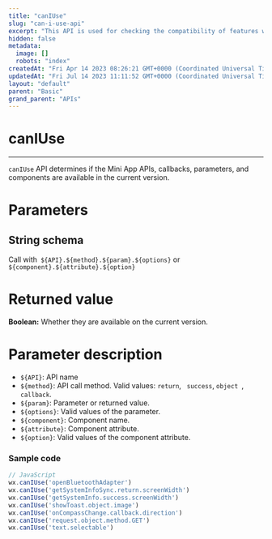 ```yaml
---
title: "canIUse"
slug: "can-i-use-api"
excerpt: "This API is used for checking the compatibility of features with the current version."
hidden: false
metadata: 
  image: []
  robots: "index"
createdAt: "Fri Apr 14 2023 08:26:21 GMT+0000 (Coordinated Universal Time)"
updatedAt: "Fri Jul 14 2023 11:11:52 GMT+0000 (Coordinated Universal Time)"
layout: "default"
parent: "Basic"
grand_parent: "APIs"
---
```

# canIUse 
*** 
`canIUse` API determines if the Mini App APIs, callbacks, parameters, and components are available in the current version.  

# Parameters

## String schema

Call with` ${API}.${method}.${param}.${options}` or `${component}.${attribute}.${option}`

# Returned value

**Boolean:** Whether they are available on the current version.

# Parameter description

- `${API}`: API name
- `${method}`: API call method. Valid values: `return`, ` success`, `object `, `callback`.
- `${param}`: Parameter or returned value.
- `${options}`: Valid values of the parameter.
- `${component}`: Component name.
- `${attribute}`: Component attribute.
- `${option}`: Valid values of the component attribute.

### Sample code

```javascript
// JavaScript
wx.canIUse('openBluetoothAdapter')
wx.canIUse('getSystemInfoSync.return.screenWidth')
wx.canIUse('getSystemInfo.success.screenWidth')
wx.canIUse('showToast.object.image')
wx.canIUse('onCompassChange.callback.direction')
wx.canIUse('request.object.method.GET')
wx.canIUse('text.selectable')
```
